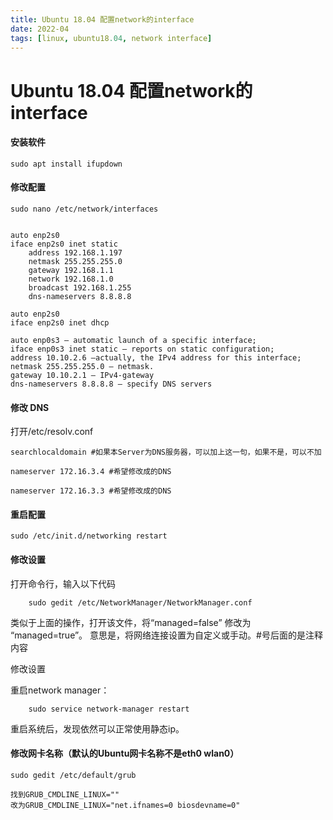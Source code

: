 ```yaml
---
title: Ubuntu 18.04 配置network的interface
date: 2022-04
tags: [linux, ubuntu18.04, network interface]
---
```


# Ubuntu 18.04 配置network的interface

#### 安装软件
    sudo apt install ifupdown

#### 修改配置

    sudo nano /etc/network/interfaces


    auto enp2s0
    iface enp2s0 inet static
        address 192.168.1.197
        netmask 255.255.255.0
        gateway 192.168.1.1
        network 192.168.1.0
        broadcast 192.168.1.255 
        dns-nameservers 8.8.8.8

    auto enp2s0
    iface enp2s0 inet dhcp

    auto enp0s3 — automatic launch of a specific interface;
    iface enp0s3 inet static — reports on static configuration;
    address 10.10.2.6 —actually, the IPv4 address for this interface;
    netmask 255.255.255.0 — netmask.
    gateway 10.10.2.1 — IPv4-gateway
    dns-nameservers 8.8.8.8 — specify DNS servers

#### 修改 DNS
打开/etc/resolv.conf

    searchlocaldomain #如果本Server为DNS服务器，可以加上这一句，如果不是，可以不加

    nameserver 172.16.3.4 #希望修改成的DNS

    nameserver 172.16.3.3 #希望修改成的DNS

#### 重启配置
    sudo /etc/init.d/networking restart

#### 修改设置
打开命令行，输入以下代码
    
        sudo gedit /etc/NetworkManager/NetworkManager.conf

类似于上面的操作，打开该文件，将“managed=false” 修改为 “managed=true”。
意思是，将网络连接设置为自定义或手动。#号后面的是注释内容

修改设置

重启network manager：
        
        sudo service network-manager restart

重启系统后，发现依然可以正常使用静态ip。

#### 修改网卡名称（默认的Ubuntu网卡名称不是eth0 wlan0）

    sudo gedit /etc/default/grub

    找到GRUB_CMDLINE_LINUX=""
    改为GRUB_CMDLINE_LINUX="net.ifnames=0 biosdevname=0"
